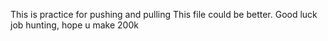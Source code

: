 This is practice for pushing and pulling
This file could be better.
Good luck job hunting, hope u make 200k
